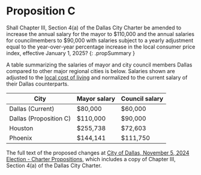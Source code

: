 # Proposition C

Shall Chapter III, Section 4(a) of the Dallas City Charter be amended to increase the annual salary for the mayor to $110,000 and the annual salaries for councilmembers to $90,000 with salaries subject to a yearly adjustment equal to the year-over-year percentage increase in the local consumer price index, effective January 1, 2025?
{: .propSummary }

A table summarizing the salaries of mayor and city council members Dallas compared to other major regional cities is below. Salaries shown are adjusted to the [local cost of living](https://www.bls.gov/cpi/) and normalized to the current salary of their Dallas counterparts.

City                   | Mayor salary        | Council salary
-----------------------|---------------------|----------------------
Dallas (Current)       | $80,000             | $60,000
Dallas (Proposition C) | $110,000            | $90,000
Houston                | $255,738            | $72,603
Phoenix                | $144,141            | $111,750

The full text of the proposed changes at [City of Dallas, November 5, 2024 Election - Charter Propositions](PCL.pdf), which includes a copy of Chapter III, Section 4(a) of the Dallas City Charter.
